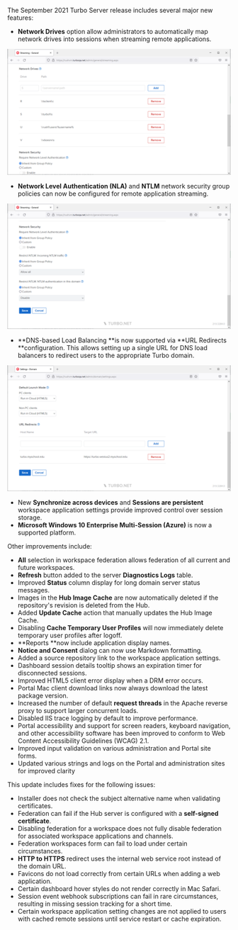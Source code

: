 The September 2021 Turbo Server release includes several major new features:

- **Network Drives** option allow administrators to automatically map network drives into sessions when streaming remote applications.

![Network Drives](../../../images/network-drives.png)
- **Network Level Authentication (NLA)** and **NTLM** network security group policies can now be configured for remote application streaming.

![Network Security](../../../images/network-security.png)

- **DNS-based Load Balancing **is now supported via **URL Redirects **configuration. This allows setting up a single URL for DNS load balancers to redirect users to the appropriate Turbo domain.

![URL Redirects](../../../images/url-redirects.png)
- New **Synchronize across devices** and **Sessions are persistent** workspace application settings provide improved control over session storage.
- **Microsoft Windows 10 Enterprise Multi-Session (Azure)** is now a supported platform.

Other improvements include:

- **All** selection in workspace federation allows federation of all current and future workspaces.
- **Refresh** button added to the server **Diagnostics Logs** table.
- Improved **Status** column display for long domain server status messages.
- Images in the **Hub Image Cache** are now automatically deleted if the repository's revision is deleted from the Hub.
- Added **Update Cache** action that manually updates the Hub Image Cache.
- Disabling **Cache Temporary User Profiles** will now immediately delete temporary user profiles after logoff.
- **Reports **now include application display names.
- **Notice and Consent** dialog can now use Markdown formatting.
- Added a source repository link to the workspace application settings.
- Dashboard session details tooltip shows an expiration timer for disconnected sessions.
- Improved HTML5 client error display when a DRM error occurs.
- Portal Mac client download links now always download the latest package version.
- Increased the number of default **request threads** in the Apache reverse proxy to support larger concurrent loads.
- Disabled IIS trace logging by default to improve performance.
- Portal accessibility and support for screen readers, keyboard navigation, and other accessibility software has been improved to conform to Web Content Accessibility Guidelines (WCAG) 2.1.
- Improved input validation on various administration and Portal site forms.
- Updated various strings and logs on the Portal and administration sites for improved clarity

This update includes fixes for the following issues:

- Installer does not check the subject alternative name when validating certificates.
- Federation can fail if the Hub server is configured with a **self-signed certificate**.
- Disabling federation for a workspace does not fully disable federation for associated workspace applications and channels.
- Federation workspaces form can fail to load under certain circumstances.
- **HTTP to HTTPS** redirect uses the internal web service root instead of the domain URL.
- Favicons do not load correctly from certain URLs when adding a web application.
- Certain dashboard hover styles do not render correctly in Mac Safari.
- Session event webhook subscriptions can fail in rare circumstances, resulting in missing session tracking for a short time.
- Certain workspace application setting changes are not applied to users with cached remote sessions until service restart or cache expiration.



